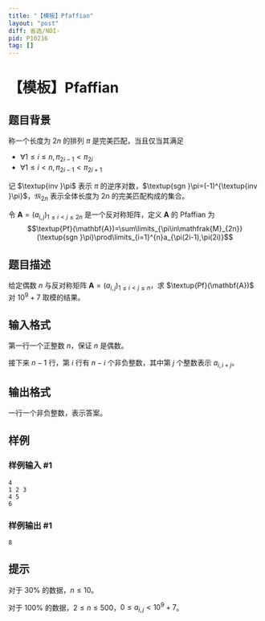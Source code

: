 ```yaml
---
title: "【模板】Pfaffian"
layout: "post"
diff: 省选/NOI-
pid: P10216
tag: []
---
```

# 【模板】Pfaffian
## 题目背景

称一个长度为 $2n$ 的排列 $\pi$ 是完美匹配，当且仅当其满足
- $\forall 1\le i\le n,\pi_{2i-1}<\pi_{2i}$
- $\forall 1\le i< n,\pi_{2i-1}<\pi_{2i+1}$

记 $\textup{inv }\pi$ 表示 $\pi$ 的逆序对数，$\textup{sgn }\pi=(-1)^{\textup{inv }\pi}$，$\mathfrak{M}_{2n}$ 表示全体长度为 $2n$ 的完美匹配构成的集合。
	
令 $\mathbf{A}=(a_{i,j})_{1\le i<j\le 2n}$ 是一个反对称矩阵，定义 $\mathbf{A}$ 的 $\text{Pfaffian}$ 为
$$\textup{Pf}(\mathbf{A})=\sum\limits_{\pi\in\mathfrak{M}_{2n}}(\textup{sgn }\pi)\prod\limits_{i=1}^{n}a_{\pi(2i-1),\pi(2i)}$$
## 题目描述

给定偶数 $n$ 与反对称矩阵 $\mathbf{A}=(a_{i,j})_{1\le i<j\le n}$，求 $\textup{Pf}(\mathbf{A})$ 对 $10^9+7$ 取模的结果。
## 输入格式

第一行一个正整数 $n$，保证 $n$ 是偶数。

接下来 $n-1$ 行，第 $i$ 行有 $n-i$ 个非负整数，其中第 $j$ 个整数表示 $a_{i,i+j}$。
## 输出格式

一行一个非负整数，表示答案。
## 样例

### 样例输入 #1
```
4
1 2 3
4 5
6
```
### 样例输出 #1
```
8
```
## 提示

对于 $30\%$ 的数据，$n\le 10$。

对于 $100\%$ 的数据，$2\leq n\le 500$，$0\le a_{i,j}<10^9+7$。
